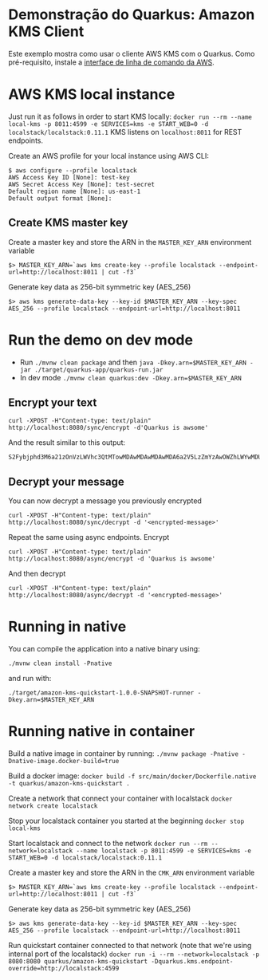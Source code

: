 # Demonstração do Quarkus: Amazon KMS Client

Este exemplo mostra como usar o cliente AWS KMS com o Quarkus. Como pré-requisito, instale a [interface de linha de comando da AWS](https://docs.aws.amazon.com/cli/latest/userguide/cli-chap-install.html).

# AWS KMS local instance

Just run it as follows in order to start KMS locally:
`docker run --rm --name local-kms -p 8011:4599 -e SERVICES=kms -e START_WEB=0 -d localstack/localstack:0.11.1`
KMS listens on `localhost:8011` for REST endpoints.

Create an AWS profile for your local instance using AWS CLI:

```
$ aws configure --profile localstack
AWS Access Key ID [None]: test-key
AWS Secret Access Key [None]: test-secret
Default region name [None]: us-east-1
Default output format [None]:
```

## Create KMS master key

Create a master key and store the ARN in the `MASTER_KEY_ARN` environment variable
```
$> MASTER_KEY_ARN=`aws kms create-key --profile localstack --endpoint-url=http://localhost:8011 | cut -f3`
```
Generate key data as 256-bit symmetric key (AES_256)
```
$> aws kms generate-data-key --key-id $MASTER_KEY_ARN --key-spec AES_256 --profile localstack --endpoint-url=http://localhost:8011
```

# Run the demo on dev mode

- Run `./mvnw clean package` and then `java -Dkey.arn=$MASTER_KEY_ARN -jar ./target/quarkus-app/quarkus-run.jar`
- In dev mode `./mvnw clean quarkus:dev -Dkey.arn=$MASTER_KEY_ARN`

## Encrypt your text
```
curl -XPOST -H"Content-type: text/plain" http://localhost:8080/sync/encrypt -d'Quarkus is awsome'
```
And the result similar to this output:
```
S2Fybjphd3M6a21zOnVzLWVhc3QtMTowMDAwMDAwMDAwMDA6a2V5LzZmYzAwOWZhLWYwMDUtNGI4My04ZDc1LTk4OGVhZTk4ZTM1NwAAAAAfC2HyHrHBXLNFomHLdH9PlMKWQKofyhJjbY2TUovEaBuc4Hj+Lb2BSoYTa/c=
```
## Decrypt your message
You can now decrypt a message you previously encrypted

```
curl -XPOST -H"Content-type: text/plain" http://localhost:8080/sync/decrypt -d '<encrypted-message>'
```

Repeat the same using async endpoints. Encrypt
```
curl -XPOST -H"Content-type: text/plain" http://localhost:8080/async/encrypt -d 'Quarkus is awsome'
```
And then decrypt
```
curl -XPOST -H"Content-type: text/plain" http://localhost:8080/async/decrypt -d '<encrypted-message>'
```

# Running in native

You can compile the application into a native binary using:

`./mvnw clean install -Pnative`

and run with:

`./target/amazon-kms-quickstart-1.0.0-SNAPSHOT-runner -Dkey.arn=$MASTER_KEY_ARN` 


# Running native in container

Build a native image in container by running:
`./mvnw package -Pnative -Dnative-image.docker-build=true`

Build a docker image:
`docker build -f src/main/docker/Dockerfile.native -t quarkus/amazon-kms-quickstart .`

Create a network that connect your container with localstack
`docker network create localstack`

Stop your localstack container you started at the beginning
`docker stop local-kms`

Start localstack and connect to the network
`docker run --rm --network=localstack --name localstack -p 8011:4599 -e SERVICES=kms -e START_WEB=0 -d localstack/localstack:0.11.1`

Create a master key and store the ARN in the `CMK_ARN` environment variable
```
$> MASTER_KEY_ARN=`aws kms create-key --profile localstack --endpoint-url=http://localhost:8011 | cut -f3`
```
Generate key data as 256-bit symmetric key (AES_256)
```
$> aws kms generate-data-key --key-id $MASTER_KEY_ARN --key-spec AES_256 --profile localstack --endpoint-url=http://localhost:8011
```
Run quickstart container connected to that network (note that we're using internal port of the localstack)
`docker run -i --rm --network=localstack -p 8080:8080 quarkus/amazon-kms-quickstart -Dquarkus.kms.endpoint-override=http://localstack:4599`
